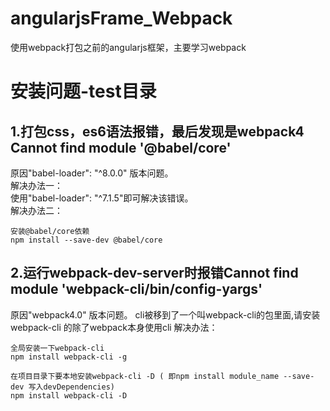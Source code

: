# angularjsFrame_Webpack
使用webpack打包之前的angularjs框架，主要学习webpack


# 安装问题-test目录
## 1.打包css，es6语法报错，最后发现是webpack4 Cannot find module '@babel/core'  
原因"babel-loader": "^8.0.0" 版本问题。  
解决办法一：  
使用"babel-loader": "^7.1.5"即可解决该错误。  
解决办法二：  
```
安装@babel/core依赖
npm install --save-dev @babel/core
```
## 2.运行webpack-dev-server时报错Cannot find module 'webpack-cli/bin/config-yargs'
原因"webpack4.0" 版本问题。 cli被移到了一个叫webpack-cli的包里面,请安装webpack-cli 的除了webpack本身使用cli
解决办法：
```
全局安装一下webpack-cli
npm install webpack-cli -g

在项目目录下要本地安装webpack-cli -D ( 即npm install module_name --save-dev 写入devDependencies)
npm install webpack-cli -D
```

